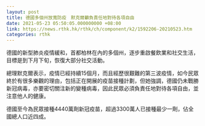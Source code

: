 ```yaml
---
layout: post
title: 德國多個州放寬防疫　默克爾籲負責任地對待各項自由
date: 2021-05-23 05:50:05.000000000 +08:00
link: https://news.rthk.hk/rthk/ch/component/k2/1592206-20210523.htm
categories: rthk
---
```


德國的新型肺炎疫情緩和，首都柏林在內的多個州，逐步重啟餐飲業和社交生活，目標是到下月下旬，恢復大部分社交活動。

總理默克爾表示，疫情已經持續15個月，而且經歷很艱難的第三波疫情，如今民眾終於有很多樂觀的理由，包括正在開展的疫苗接種計劃，但她強調，德國仍未戰勝新冠病毒，亦要密切關注新的變種病毒，因此民眾必須負責任地對待各項自由，並注意他人的健康。

德國至今為民眾接種4440萬劑新冠疫苗，超過3300萬人已接種最少一劑，佔全國總人口近四成。
